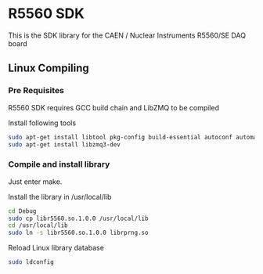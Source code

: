 # R5560 SDK
This is the SDK library for the CAEN / Nuclear Instruments R5560/SE DAQ board

## Linux Compiling

### Pre Requisites

R5560 SDK requires GCC build chain and LibZMQ to be compiled

Install following tools

```bash
sudo apt-get install libtool pkg-config build-essential autoconf automake
sudo apt-get install libzmq3-dev
```

### Compile and install library

Just enter make.

Install the library in /usr/local/lib
```bash
cd Debug
sudo cp libr5560.so.1.0.0 /usr/local/lib
cd /usr/local/lib
sudo ln -s libr5560.so.1.0.0 librprng.so
```
Reload Linux library database
```bash
sudo ldconfig
```
